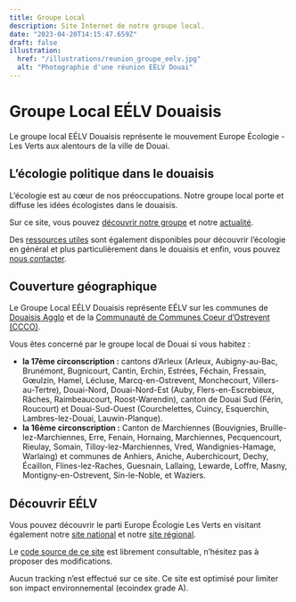 ```yaml
---
title: Groupe Local
description: Site Internet de notre groupe local.
date: "2023-04-20T14:15:47.659Z"
draft: false
illustration:
  href: "/illustrations/reunion_groupe_eelv.jpg"
  alt: "Photographie d'une réunion EÉLV Douai"
---
```


# Groupe Local EÉLV Douaisis

Le groupe local EÉLV Douaisis représente le mouvement Europe Écologie - Les Verts aux alentours de la ville de Douai.

## L’écologie politique dans le douaisis

L’écologie est au cœur de nos préoccupations. Notre groupe local porte et diffuse les idées écologistes dans le douaisis.

Sur ce site, vous pouvez [découvrir notre groupe](/a_propos) et notre [actualité](/actualite).

Des [ressources utiles](/ressources) sont également disponibles pour découvrir l’écologie en général et plus particulièrement dans le douaisis et enfin, vous pouvez [nous contacter](/contact).

## Couverture géographique

Le Groupe Local EÉLV Douaisis représente EÉLV sur les communes de [Douaisis Agglo](https://douaisis-agglo.com) et de la [Communauté de Communes Coeur d’Ostrevent (CCCO)](https://www.cc-coeurdostrevent.fr/).

Vous êtes concerné par le groupe local de Douai si vous habitez :

- **la 17ème circonscription :** cantons d’Arleux (Arleux, Aubigny-au-Bac, Brunémont, Bugnicourt, Cantin, Erchin, Estrées, Féchain, Fressain, Gœulzin, Hamel, Lécluse, Marcq-en-Ostrevent, Monchecourt, Villers-au-Tertre), Douai-Nord, Douai-Nord-Est (Auby, Flers-en-Escrebieux, Râches, Raimbeaucourt, Roost-Warendin), canton de Douai Sud (Férin, Roucourt) et Douai-Sud-Ouest (Courchelettes, Cuincy, Esquerchin, Lambres-lez-Douai, Lauwin-Planque).
- **la 16ème circonscription :** Canton de Marchiennes (Bouvignies, Bruille-lez-Marchiennes, Erre, Fenain, Hornaing, Marchiennes, Pecquencourt, Rieulay, Somain, Tilloy-lez-Marchiennes, Vred, Wandignies-Hamage, Warlaing) et communes de Anhiers, Aniche, Auberchicourt, Dechy, Écaillon, Flines-lez-Raches, Guesnain, Lallaing, Lewarde, Loffre, Masny, Montigny-en-Ostrevent, Sin-le-Noble, et Waziers.

## Découvrir EÉLV

Vous pouvez découvrir le parti Europe Écologie Les Verts en visitant
également notre [site national](https://eelv.fr/) et notre [site régional](https://npdc.eelv.fr/).

Le [code source de ce site](https://github.com/nfroidure/eelv-douai "Voir la source") est librement consultable, n’hésitez pas à proposer des modifications.

Aucun tracking n’est effectué sur ce site. Ce site est optimisé pour
limiter son impact environnemental (ecoindex grade A).
